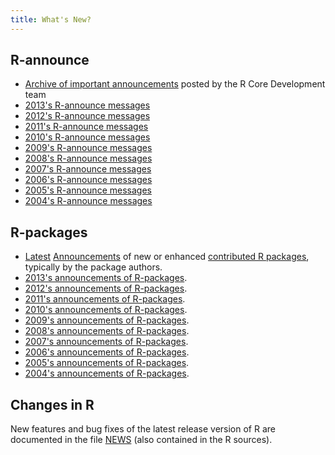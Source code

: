 ```yaml
---
title: What's New?
---
```


## R-announce

* [Archive of important announcements](https://stat.ethz.ch/pipermail/r-announce/2014/date.html#end) posted by the R Core Development team
* [2013's R-announce messages](https://stat.ethz.ch/pipermail/r-announce/2013/date.html#end)
* [2012's R-announce messages](https://stat.ethz.ch/pipermail/r-announce/2012/date.html#end)
* [2011's R-announce messages](https://stat.ethz.ch/pipermail/r-announce/2011/date.html#end)
* [2010's R-announce messages](https://stat.ethz.ch/pipermail/r-announce/2010/date.html#end)
* [2009's R-announce messages](https://stat.ethz.ch/pipermail/r-announce/2009/date.html#end)
* [2008's R-announce messages](https://stat.ethz.ch/pipermail/r-announce/2008/date.html#end)
* [2007's R-announce messages](https://stat.ethz.ch/pipermail/r-announce/2007/date.html#end)
* [2006's R-announce messages](https://stat.ethz.ch/pipermail/r-announce/2006/date.html#end)
* [2005's R-announce messages](https://stat.ethz.ch/pipermail/r-announce/2005/date.html#end)
* [2004's R-announce messages](https://stat.ethz.ch/pipermail/r-announce/2004/date.html#end)

## R-packages

* [Latest](https://stat.ethz.ch/pipermail/r-packages/2014/date.html#end) [Announcements](https://stat.ethz.ch/pipermail/r-packages/) of new or enhanced [contributed R packages](http://cran.R-project.org/src/contrib/), typically by the package authors.
* [2013's announcements of R-packages](https://stat.ethz.ch/pipermail/r-packages/2013/date.html#end).
* [2012's announcements of R-packages](https://stat.ethz.ch/pipermail/r-packages/2012/date.html#end).
* [2011's announcements of R-packages](https://stat.ethz.ch/pipermail/r-packages/2011/date.html#end).
* [2010's announcements of R-packages](https://stat.ethz.ch/pipermail/r-packages/2010/date.html#end).
* [2009's announcements of R-packages](https://stat.ethz.ch/pipermail/r-packages/2009/date.html#end).
* [2008's announcements of R-packages](https://stat.ethz.ch/pipermail/r-packages/2008/date.html#end).
* [2007's announcements of R-packages](https://stat.ethz.ch/pipermail/r-packages/2007/date.html#end).
* [2006's announcements of R-packages](https://stat.ethz.ch/pipermail/r-packages/2006/date.html#end).
* [2005's announcements of R-packages](https://stat.ethz.ch/pipermail/r-packages/2005/date.html#end).
* [2004's announcements of R-packages](https://stat.ethz.ch/pipermail/r-packages/2004/date.html#end).

## Changes in R

New features and bug fixes of the latest release version of R are documented in the file [NEWS](http://cran.R-project.org/doc/manuals/r-release/NEWS.html) (also contained in the R sources).

